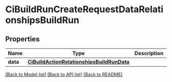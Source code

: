 # CiBuildRunCreateRequestDataRelationshipsBuildRun

## Properties
Name | Type | Description | Notes
------------ | ------------- | ------------- | -------------
**data** | [**CiBuildActionRelationshipsBuildRunData**](CiBuildActionRelationshipsBuildRunData.md) |  | [optional] 

[[Back to Model list]](../README.md#documentation-for-models) [[Back to API list]](../README.md#documentation-for-api-endpoints) [[Back to README]](../README.md)


